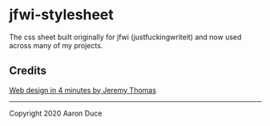 # jfwi-stylesheet

The css sheet built originally for jfwi (justfuckingwriteit) and now used across many of my projects.

## Credits

[Web design in 4 minutes by Jeremy Thomas](https://jgthms.com/web-design-in-4-minutes/)

---

Copyright 2020 Aaron Duce
